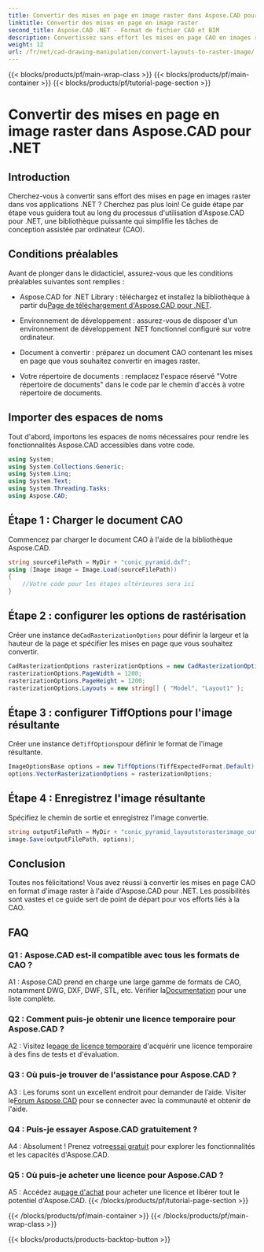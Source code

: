 ```yaml
---
title: Convertir des mises en page en image raster dans Aspose.CAD pour .NET
linktitle: Convertir des mises en page en image raster
second_title: Aspose.CAD .NET - Format de fichier CAO et BIM
description: Convertissez sans effort les mises en page CAO en images raster à l'aide d'Aspose.CAD pour .NET. Améliorez votre développement grâce à de puissantes capacités de manipulation CAO.
weight: 12
url: /fr/net/cad-drawing-manipulation/convert-layouts-to-raster-image/
---
```


{{< blocks/products/pf/main-wrap-class >}}
{{< blocks/products/pf/main-container >}}
{{< blocks/products/pf/tutorial-page-section >}}

# Convertir des mises en page en image raster dans Aspose.CAD pour .NET

## Introduction

Cherchez-vous à convertir sans effort des mises en page en images raster dans vos applications .NET ? Cherchez pas plus loin! Ce guide étape par étape vous guidera tout au long du processus d'utilisation d'Aspose.CAD pour .NET, une bibliothèque puissante qui simplifie les tâches de conception assistée par ordinateur (CAO).

## Conditions préalables

Avant de plonger dans le didacticiel, assurez-vous que les conditions préalables suivantes sont remplies :

- Aspose.CAD for .NET Library : téléchargez et installez la bibliothèque à partir du[Page de téléchargement d'Aspose.CAD pour .NET](https://releases.aspose.com/cad/net/).

- Environnement de développement : assurez-vous de disposer d'un environnement de développement .NET fonctionnel configuré sur votre ordinateur.

- Document à convertir : préparez un document CAO contenant les mises en page que vous souhaitez convertir en images raster.

- Votre répertoire de documents : remplacez l'espace réservé "Votre répertoire de documents" dans le code par le chemin d'accès à votre répertoire de documents.

## Importer des espaces de noms

Tout d'abord, importons les espaces de noms nécessaires pour rendre les fonctionnalités Aspose.CAD accessibles dans votre code.

```csharp
using System;
using System.Collections.Generic;
using System.Linq;
using System.Text;
using System.Threading.Tasks;
using Aspose.CAD;
```

## Étape 1 : Charger le document CAO

Commencez par charger le document CAO à l'aide de la bibliothèque Aspose.CAD.

```csharp
string sourceFilePath = MyDir + "conic_pyramid.dxf";
using (Image image = Image.Load(sourceFilePath))
{
    //Votre code pour les étapes ultérieures sera ici
}
```

## Étape 2 : configurer les options de rastérisation

 Créer une instance de`CadRasterizationOptions` pour définir la largeur et la hauteur de la page et spécifier les mises en page que vous souhaitez convertir.

```csharp
CadRasterizationOptions rasterizationOptions = new CadRasterizationOptions();
rasterizationOptions.PageWidth = 1200;
rasterizationOptions.PageHeight = 1200;
rasterizationOptions.Layouts = new string[] { "Model", "Layout1" };
```

## Étape 3 : configurer TiffOptions pour l'image résultante

 Créer une instance de`TiffOptions`pour définir le format de l'image résultante.

```csharp
ImageOptionsBase options = new TiffOptions(TiffExpectedFormat.Default);
options.VectorRasterizationOptions = rasterizationOptions;
```

## Étape 4 : Enregistrez l'image résultante

Spécifiez le chemin de sortie et enregistrez l'image convertie.

```csharp
string outputFilePath = MyDir + "conic_pyramid_layoutstorasterimage_out.tiff";
image.Save(outputFilePath, options);
```

## Conclusion

Toutes nos félicitations! Vous avez réussi à convertir les mises en page CAO en format d'image raster à l'aide d'Aspose.CAD pour .NET. Les possibilités sont vastes et ce guide sert de point de départ pour vos efforts liés à la CAO.

## FAQ

### Q1 : Aspose.CAD est-il compatible avec tous les formats de CAO ?

 A1 : Aspose.CAD prend en charge une large gamme de formats de CAO, notamment DWG, DXF, DWF, STL, etc. Vérifier la[Documentation](https://reference.aspose.com/cad/net/) pour une liste complète.

### Q2 : Comment puis-je obtenir une licence temporaire pour Aspose.CAD ?

 A2 : Visitez le[page de licence temporaire](https://purchase.aspose.com/temporary-license/) d'acquérir une licence temporaire à des fins de tests et d'évaluation.

### Q3 : Où puis-je trouver de l'assistance pour Aspose.CAD ?

 A3 : Les forums sont un excellent endroit pour demander de l’aide. Visiter le[Forum Aspose.CAD](https://forum.aspose.com/c/cad/19) pour se connecter avec la communauté et obtenir de l'aide.

### Q4 : Puis-je essayer Aspose.CAD gratuitement ?

 A4 : Absolument ! Prenez votre[essai gratuit](https://releases.aspose.com/) pour explorer les fonctionnalités et les capacités d'Aspose.CAD.

### Q5 : Où puis-je acheter une licence pour Aspose.CAD ?

 A5 : Accédez au[page d'achat](https://purchase.aspose.com/buy) pour acheter une licence et libérer tout le potentiel d'Aspose.CAD.
{{< /blocks/products/pf/tutorial-page-section >}}

{{< /blocks/products/pf/main-container >}}
{{< /blocks/products/pf/main-wrap-class >}}

{{< blocks/products/products-backtop-button >}}
